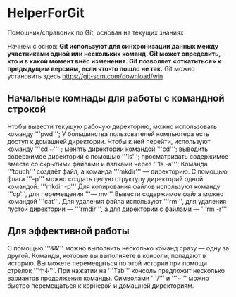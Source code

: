 # HelperForGit
Помошник/справоник по Git, основан на текущих знаниях

Начнем с основ: **Git используют для синхронизации данных между участниками одной или нескольких команд. Git может определить, кто и в какой момент внёс изменения. Git позволяет «откатиться» к предыдущим версиям, если что-то пошло не так.**
Git можно установить здесь https://git-scm.com/download/win

## **Начальные комнады для работы с командной строкой**
Чтобы вывести текущую рабочую директорию, можно использовать команду '''pwd''';
У большинства пользователей компьютера есть доступ к домашней директории. Чтобы к ней перейти, используют команду '''cd ~''' ;
менять директории командой '''cd''';
выводить содержимое директорий с помощью '''ls''';
просматривать содержимое вместе со скрытыми файлами и папками через '''ls -a''';
Команда '''touch''' создаёт файл, а команда '''mkdir''' — директорию.
С помощью флага '''-p''' можно создать целую структуру директорий одной командой: '''mkdir -p'''
Для копирования файлов используют команду '''cp''', для перемещения '''— mv'''
Вывести содержимое файла можно командой '''cat'''.
Для удаления файла используют '''rm''', для удаления пустой директории — '''rmdir''', а для директории с файлами — '''rm -r'''

## **Для эффективной работы**
С помощью '''&&''' можно выполнить несколько команд сразу — одну за другой.
Команды, которые вы выполняете в консоли, попадают в историю. Вы можете перемещаться по этой истории при помощи стрелок '''↑↓'''.
При нажатии на '''Tab''' консоль предложит несколько вариантов продолжения команды.
Символами '''/''' и '''~''' можно быстро перемещаться к корневой и домашней директориям.

